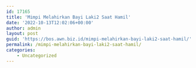 ```yaml
---
id: 17165
title: 'Mimpi Melahirkan Bayi Laki2 Saat Hamil'
date: '2022-10-13T12:02:06+00:00'
author: admin
layout: post
guid: 'https://bos.awn.biz.id/mimpi-melahirkan-bayi-laki2-saat-hamil/'
permalink: /mimpi-melahirkan-bayi-laki2-saat-hamil/
categories:
    - Uncategorized
---
```


